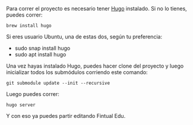 Para correr el proyecto es necesario tener [Hugo](https://gohugo.io/) instalado. Si no lo tienes, puedes correr:

```
brew install hugo
```

Si eres usuario Ubuntu, una de estas dos, según tu preferencia:

- sudo snap install hugo
- sudo apt  install hugo

Una vez hayas instalado Hugo, puedes hacer clone del proyecto y luego inicializar todos los submódulos corriendo este comando:

```
git submodule update --init --recursive
```

Luego puedes correr:

```
hugo server
```

Y con eso ya puedes partir editando Fintual Edu.
